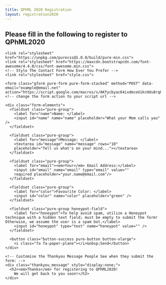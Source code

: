 ```yaml
---
title: QPhML 2020 Registration
layout: registration2020
---
```


## Please fill in the following to register to QPhML2020 

  <!-- START HERE -->
   
    <link rel="stylesheet" href="https://unpkg.com/purecss@1.0.0/build/pure-min.css">
    <link rel="stylesheet" href="https://maxcdn.bootstrapcdn.com/font-awesome/4.4.0/css/font-awesome.min.css">
    <!-- Style The Contact Form How Ever You Prefer -->
    <link rel="stylesheet" href="style.css">

    <form class="gform pure-form pure-form-stacked" method="POST" data-email="example@email.net"
    action="https://script.google.com/macros/s/AKfycbyac64ixdmcoUikcHdu8rqklpEbgoe92UGSkVNNLw/exec">
    <!-- change the form action to your script url -->

    <div class="form-elements">
      <fieldset class="pure-group">
        <label for="name">Name: </label>
        <input id="name" name="name" placeholder="What your Mom calls you" />
      </fieldset>

      <fieldset class="pure-group">
        <label for="message">Message: </label>
        <textarea id="message" name="message" rows="10"
        placeholder="Tell us what's on your mind..."></textarea>
      </fieldset>

      <fieldset class="pure-group">
        <label for="email"><em>Your</em> Email Address:</label>
        <input id="email" name="email" type="email" value=""
        required placeholder="your.name@email.com"/>
      </fieldset>

      <fieldset class="pure-group">
        <label for="color">Favourite Color: </label>
        <input id="color" name="color" placeholder="green" />
      </fieldset>

      <fieldset class="pure-group honeypot-field">
        <label for="honeypot">To help avoid spam, utilize a Honeypot technique with a hidden text field; must be empty to submit the form! Otherwise, we assume the user is a spam bot.</label>
        <input id="honeypot" type="text" name="honeypot" value="" />
      </fieldset>

      <button class="button-success pure-button button-xlarge">
        <i class="fa fa-paper-plane"></i>&nbsp;Send</button>
    </div>

    <!-- Customise the Thankyou Message People See when they submit the form: -->
    <div class="thankyou_message" style="display:none;">
      <h2><em>Thanks</em> for registering to QPhML2020!
        We will get back to you soon!</h2>
    </div>

  </form>

  <!-- Submit the Form to Google Using "AJAX" -->
  <script data-cfasync="false" src="form-submission-handler.js"></script>
  <!-- END -->
